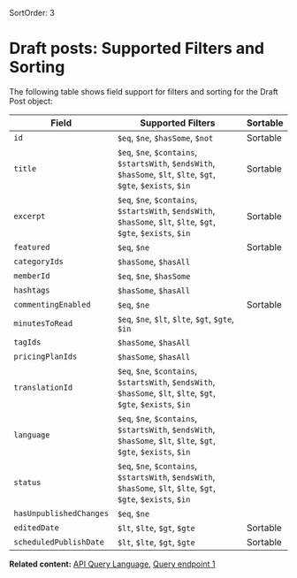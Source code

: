 SortOrder: 3
# Draft posts: Supported Filters and Sorting

The following table shows field support for filters and sorting
for the Draft Post object:

| Field                   | Supported Filters                                                                  | Sortable |
| ----------------------- | ---------------------------------------------------------------------------------- | -------- |
| `id`                    | `$eq`, `$ne`, `$hasSome`, `$not`                                                   | Sortable |
| `title`                 | `$eq`, `$ne`, `$contains`, `$startsWith`, `$endsWith`, `$hasSome`, `$lt`, `$lte`, `$gt`, `$gte`, `$exists`, `$in` | Sortable |
| `excerpt`               | `$eq`, `$ne`, `$contains`, `$startsWith`, `$endsWith`, `$hasSome`, `$lt`, `$lte`, `$gt`, `$gte`, `$exists`, `$in` | Sortable |
| `featured`              | `$eq`, `$ne`                                                                       | Sortable |
| `categoryIds`           | `$hasSome`, `$hasAll`                                                              |          |
| `memberId`              | `$eq`, `$ne`, `$hasSome`                                                           |          |
| `hashtags`              | `$hasSome`, `$hasAll`                                                              |          |
| `commentingEnabled`     | `$eq`, `$ne`                                                                       | Sortable |
| `minutesToRead`         | `$eq`, `$ne`, `$lt`, `$lte`, `$gt`, `$gte`, `$in`                                  |          |
| `tagIds`                | `$hasSome`, `$hasAll`                                                              |          |
| `pricingPlanIds`        | `$hasSome`, `$hasAll`                                                              |          |
| `translationId`         | `$eq`, `$ne`, `$contains`, `$startsWith`, `$endsWith`, `$hasSome`, `$lt`, `$lte`, `$gt`, `$gte`, `$exists`, `$in` |          |
| `language`              | `$eq`, `$ne`, `$contains`, `$startsWith`, `$endsWith`, `$hasSome`, `$lt`, `$lte`, `$gt`, `$gte`, `$exists`, `$in` |          |
| `status`                | `$eq`, `$ne`, `$contains`, `$startsWith`, `$endsWith`, `$hasSome`, `$lt`, `$lte`, `$gt`, `$gte`, `$exists`, `$in` |          |
| `hasUnpublishedChanges` | `$eq`, `$ne`                                                                       |          |
| `editedDate`            | `$lt`, `$lte`, `$gt`, `$gte`                                                       | Sortable |
| `scheduledPublishDate`  | `$lt`, `$lte`, `$gt`, `$gte`                                                       | Sortable |


__Related content:__
[API Query Language](https://dev.wix.com/api/rest/getting-started/api-query-language),
[Query endpoint 1](https://dev.wix.com/api/rest/wix-blog/blog/draft-posts/query-draft-posts)
